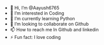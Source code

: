 - 👋 Hi, I’m @Aayush6765
- 👀 I’m interested in Coding
- 🌱 I’m currently learning Python
- 💞️ I’m looking to collaborate on Github
- 📫 How to reach me In Github and linkedin 
- ⚡ Fun fact: I love coding

<!---
Aayush6765/Aayush6765 is a ✨ special ✨ repository because its `README.md` (this file) appears on your GitHub profile.
You can click the Preview link to take a look at your changes.
--->
